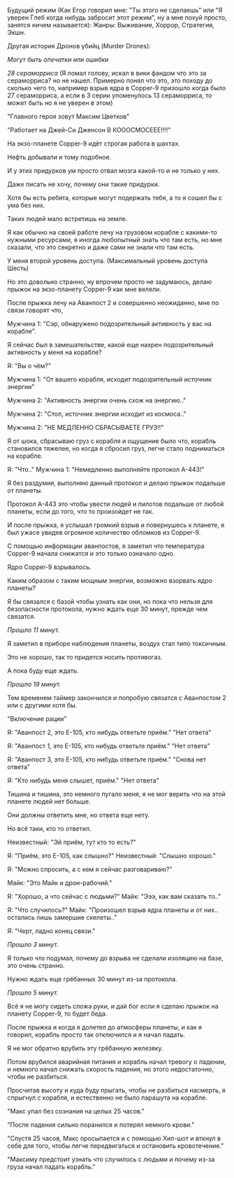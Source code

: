 Будущий режим (Как Егор говорил мне: "Ты этого не сделаешь" или "Я уверен Глеб когда нибудь забросит этот режим", ну а мне похуй просто, занятся ничем называется): 
Жанры: Выживание, Хоррор, Стратегия, Экшн.

Другая история Дронов убийц (Murder Drones): 

*Могут быть опечатки или ошибки* 

*28 сераморриса* (Я ломал голову, искал в вики фандом что это за сераморриса? но не нашел. Примерно понял что это, это походу до сколько чего то,
например взрыв ядра в Copper-9 призошло когда было 27 сераморриса, а если в 3 серии упоменулось 13 сераморриса, то может быть но я не уверен в этом)

"Главного героя зовут Максим Цветков"

"Работает на Джей-Си Дженсон В КОООСМОСЕЕЕ!!!!" 

На экзо-планете Copper-9 идёт строгая работа в шахтах. 

Нефть добывали и тому подобное.

И у этих придурков ум просто отвал мозга какой-то и не только у них. 

Даже писать не хочу, почему они такие придурки.

Хотя бы есть ребята, которые могут подержать тебя, а то я сошел бы с ума без них.

Таких людей мало встретишь на земле.

Я как обычно на своей работе лечу на грузовом корабле с какими-то нужными ресурсами, я иногда любопытный знать что там есть, но мне сказали, что это секретно и даже сами не знали что там есть.

У меня второй уровень доступа. (Максимальный уровень доступа Шесть)

Но это довольно странно, ну впрочем просто не задумаюсь, делаю прыжок на экзо-планету Copper-9 как мне велели.

После прыжка лечу на Аванпост 2 и совершенно неожиданно, мне по связи говорят что,

Мужчина 1: "Сэр, обнаружено подозрительный активность у вас на корабле".

Я сейчас был в замешательстве, какой еще нахрен подозрительный активность у меня на корабле?

Я: "Вы о чём?"

Мужчина 1: "От вашего корабля, исходит подозрительный источник энергии"

Мужчина 2: "Активность энергии очень схож на энергию.."

Мужчина 2: "Стоп, источник энергии исходит из космоса.."

Мужчина 2: "НЕ МЕДЛЕННО СБРАСЫВАЕТЕ ГРУЗ!!"

Я от шока, сбрасываю груз с корабля и ощущение было что, корабль становился тяжелее, но когда я сбросил груз, легче стало подниматься на корабле.

Я: "Что.."
Мужчина 1: "Немедленно выполняйте протокол A-443!"

Я без раздумия, выполняю данный протокол и делаю прыжок подальше от планеты. 

Протокол А-443 это чтобы увести людей и пилотов подальше от любой планеты, если до того, что то произойдет не так. 

И после прыжка, я услышал громкий взрыв и повернушесь к планете, я был ужасе увидев огромное количество обломков из Copper-9.

С помощью информации аванпостов, я заметил что температура Copper-9 начала снижатся и это только означало одно.

Ядро Copper-9 взрывалось.

Каким образом с таким мощным энергии, возможно взорвать ядро планеты?

Я бы связался с базой чтобы узнать как они, но пока что нельзя для безопасности протокола, нужно ждать еще 30 минут, прежде чем связатся. 

*Прошло 11 минут.*

Я заметил в приборе наблюдения планеты, воздух стал типо токсичным.

Это не хорошо, так то придется носить противогаз.

А пока буду еще ждать.

*Прошло 19 минут.*

Тем временем таймер закончился и попробую связатся с Аванпостом 2 или с другими хотя бы.

"Включение рации"

Я: "Аванпост 2, это E-105, кто нибудь ответьте приём." 
"Нет ответа" 

Я: "Аванпост 1, это E-105, кто нибудь ответьте приём."
"Нет ответа" 

Я: "Аванпост 3, это E-105, кто нибудь ответьте приём."
"Снова нет ответа" 

Я: "Кто нибудь меня слышет, приём." 
"Нет ответа" 

Тишина и тишина, это немного пугало меня, я не мог верить что на этой планете людей нет больше. 

Они должны ответить мне, но ответа еще нету. 

Но всё таки, кто то ответил. 

Неизвестный: "Эй приём, тут кто то есть?" 

Я: "Приём, это E-105, как слышно?" 
Неизвестный: "Слышно хорошо." 

Я: "Можно спросить, а с кем я сейчас разговариваю?" 

Майк: "Это Майк и дрон-рабочий." 

Я: "Хорошо, а что сейчас с людьми?" 
Майк: "Эээ, как вам сказать то.." 

Я: "Что случилось?"
Майк: "Произошел взрыв ядра планеты и от них.. остались лишь замершие скелеты.." 

Я: "Черт, ладно конец связи."

*Прошло 3 минут.* 

Я только что подумал, почему до взрыва не сделали изоляцию на базе, это очень странно. 

Нужно ждать еще грёбанных 30 минут из-за протокола. 

*Прошло 5 минут.* 

Всё я не могу сидеть сложа руки, и дай бог если я сделаю прыжок на планету Copper-9, то будет беда.  

После прыжка и когда я долетел до атмосферы планеты, и как я говорил, корабль просто так отключился и я начал падать. 

Я не мог обратно врубить эту грёбанную железяку. 

Потом врубился аварийная питания и корабль начал тревогу о падении, и немного начал снижать скорость падения, но этого недостаточно, чтобы не разбиться. 

Просчитав высоту и куда буду прыгать, чтобы не разбиться насмерть, я спрыгнул с корабля, и естественно не было парашута на корабле. 

"Макс упал без сознания на целых 25 часов."

"После падения сильно поранился и потерял немного крови."

"Спустя 25 часов, Макс просыпается и с помощью Хил-шот и вткнул в себе для того, чтобы легче передвигаться и остановить кровотечение."

"Максиму предстоит узнать что случилось с людьми и почему из-за груза начал падать корабль."
